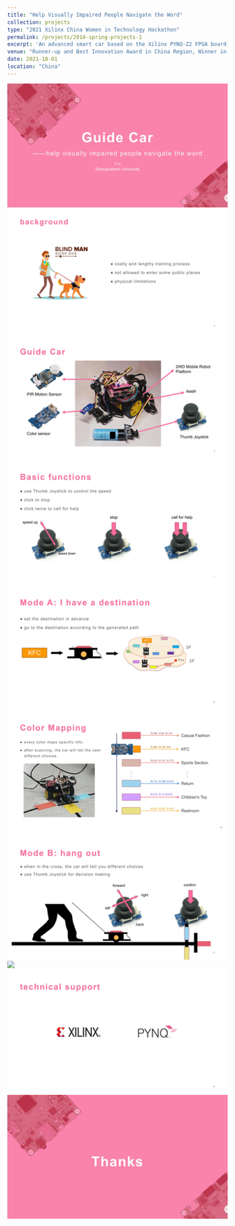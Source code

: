 ```yaml
---
title: "Help Visually Impaired People Navigate the Word"
collection: projects
type: "2021 Xilinx China Women in Technology Hackathon"
permalink: /projects/2014-spring-projects-1
excerpt: 'An advanced smart car based on the Xilinx PYNQ-Z2 FPGA board, which integrates innovative features like joystick control, orientation guidance, obstacle avoidance, and trajectory tracking. It aims at assisting visually impaired individuals.'
venue: "Runner-up and Best Innovation Award in China Region, Winner in Shanghai Division"
date: 2021-10-01
location: "China"
---
```

![](../images/wit_img/0001.jpg)
![](../images/wit_img/0003.jpg)
![](../images/wit_img/0004.jpg)
![](../images/wit_img/0007.jpg)
![](../images/wit_img/0008.jpg)
![](../images/wit_img/0010.jpg)
![](../images/wit_img/0011.jpg)
![](../images/wit_img/0013.jpg)
![](../images/wit_img/0014.jpg)
![](../images/wit_img/0015.jpg)
